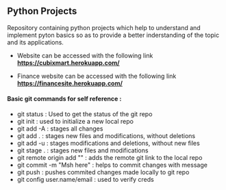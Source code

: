 ## Python Projects

Repository containing python projects which help to understand and implement pyton basics so as to provide a better inderstanding of the topic and its applications.

- Website can be accessed with the following link **https://cubixmart.herokuapp.com/**

- Finance website can be accessed with the following link **https://financesite.herokuapp.com/**



#### Basic git commands for self reference :

- git status : Used to get the status of the git repo
- git init : used to initialize a new local repo
- git add -A : stages all changes
- git add . : stages new files and modifications, without deletions
- git add -u : stages modifications and deletions, without new files
- git stage . : stages new files and modifications
- git remote origin add "" : adds the remote git link to the local repo
- git commit -m "Msh here" : helps to commit changes with message
- git push : pushes commited changes made locally to git repo
- git config user.name/email : used to verify creds

